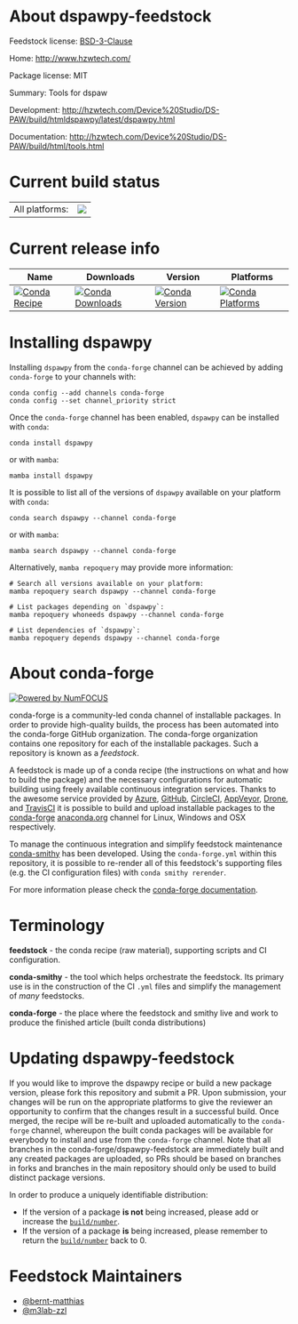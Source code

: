 About dspawpy-feedstock
=======================

Feedstock license: [BSD-3-Clause](https://github.com/conda-forge/dspawpy-feedstock/blob/main/LICENSE.txt)

Home: http://www.hzwtech.com/

Package license: MIT

Summary: Tools for dspaw

Development: http://hzwtech.com/Device%20Studio/DS-PAW/build/htmldspawpy/latest/dspawpy.html

Documentation: http://hzwtech.com/Device%20Studio/DS-PAW/build/html/tools.html

Current build status
====================


<table><tr><td>All platforms:</td>
    <td>
      <a href="https://dev.azure.com/conda-forge/feedstock-builds/_build/latest?definitionId=20134&branchName=main">
        <img src="https://dev.azure.com/conda-forge/feedstock-builds/_apis/build/status/dspawpy-feedstock?branchName=main">
      </a>
    </td>
  </tr>
</table>

Current release info
====================

| Name | Downloads | Version | Platforms |
| --- | --- | --- | --- |
| [![Conda Recipe](https://img.shields.io/badge/recipe-dspawpy-green.svg)](https://anaconda.org/conda-forge/dspawpy) | [![Conda Downloads](https://img.shields.io/conda/dn/conda-forge/dspawpy.svg)](https://anaconda.org/conda-forge/dspawpy) | [![Conda Version](https://img.shields.io/conda/vn/conda-forge/dspawpy.svg)](https://anaconda.org/conda-forge/dspawpy) | [![Conda Platforms](https://img.shields.io/conda/pn/conda-forge/dspawpy.svg)](https://anaconda.org/conda-forge/dspawpy) |

Installing dspawpy
==================

Installing `dspawpy` from the `conda-forge` channel can be achieved by adding `conda-forge` to your channels with:

```
conda config --add channels conda-forge
conda config --set channel_priority strict
```

Once the `conda-forge` channel has been enabled, `dspawpy` can be installed with `conda`:

```
conda install dspawpy
```

or with `mamba`:

```
mamba install dspawpy
```

It is possible to list all of the versions of `dspawpy` available on your platform with `conda`:

```
conda search dspawpy --channel conda-forge
```

or with `mamba`:

```
mamba search dspawpy --channel conda-forge
```

Alternatively, `mamba repoquery` may provide more information:

```
# Search all versions available on your platform:
mamba repoquery search dspawpy --channel conda-forge

# List packages depending on `dspawpy`:
mamba repoquery whoneeds dspawpy --channel conda-forge

# List dependencies of `dspawpy`:
mamba repoquery depends dspawpy --channel conda-forge
```


About conda-forge
=================

[![Powered by
NumFOCUS](https://img.shields.io/badge/powered%20by-NumFOCUS-orange.svg?style=flat&colorA=E1523D&colorB=007D8A)](https://numfocus.org)

conda-forge is a community-led conda channel of installable packages.
In order to provide high-quality builds, the process has been automated into the
conda-forge GitHub organization. The conda-forge organization contains one repository
for each of the installable packages. Such a repository is known as a *feedstock*.

A feedstock is made up of a conda recipe (the instructions on what and how to build
the package) and the necessary configurations for automatic building using freely
available continuous integration services. Thanks to the awesome service provided by
[Azure](https://azure.microsoft.com/en-us/services/devops/), [GitHub](https://github.com/),
[CircleCI](https://circleci.com/), [AppVeyor](https://www.appveyor.com/),
[Drone](https://cloud.drone.io/welcome), and [TravisCI](https://travis-ci.com/)
it is possible to build and upload installable packages to the
[conda-forge](https://anaconda.org/conda-forge) [anaconda.org](https://anaconda.org/)
channel for Linux, Windows and OSX respectively.

To manage the continuous integration and simplify feedstock maintenance
[conda-smithy](https://github.com/conda-forge/conda-smithy) has been developed.
Using the ``conda-forge.yml`` within this repository, it is possible to re-render all of
this feedstock's supporting files (e.g. the CI configuration files) with ``conda smithy rerender``.

For more information please check the [conda-forge documentation](https://conda-forge.org/docs/).

Terminology
===========

**feedstock** - the conda recipe (raw material), supporting scripts and CI configuration.

**conda-smithy** - the tool which helps orchestrate the feedstock.
                   Its primary use is in the construction of the CI ``.yml`` files
                   and simplify the management of *many* feedstocks.

**conda-forge** - the place where the feedstock and smithy live and work to
                  produce the finished article (built conda distributions)


Updating dspawpy-feedstock
==========================

If you would like to improve the dspawpy recipe or build a new
package version, please fork this repository and submit a PR. Upon submission,
your changes will be run on the appropriate platforms to give the reviewer an
opportunity to confirm that the changes result in a successful build. Once
merged, the recipe will be re-built and uploaded automatically to the
`conda-forge` channel, whereupon the built conda packages will be available for
everybody to install and use from the `conda-forge` channel.
Note that all branches in the conda-forge/dspawpy-feedstock are
immediately built and any created packages are uploaded, so PRs should be based
on branches in forks and branches in the main repository should only be used to
build distinct package versions.

In order to produce a uniquely identifiable distribution:
 * If the version of a package **is not** being increased, please add or increase
   the [``build/number``](https://docs.conda.io/projects/conda-build/en/latest/resources/define-metadata.html#build-number-and-string).
 * If the version of a package **is** being increased, please remember to return
   the [``build/number``](https://docs.conda.io/projects/conda-build/en/latest/resources/define-metadata.html#build-number-and-string)
   back to 0.

Feedstock Maintainers
=====================

* [@bernt-matthias](https://github.com/bernt-matthias/)
* [@m3lab-zzl](https://github.com/m3lab-zzl/)

